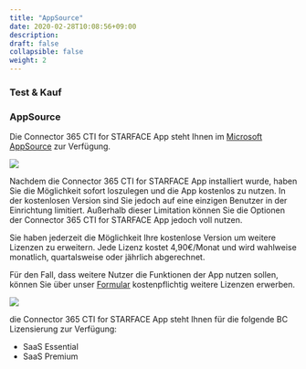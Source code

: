 ```yaml
---
title: "AppSource"
date: 2020-02-28T10:08:56+09:00
description: 
draft: false
collapsible: false
weight: 2
---
```

### Test & Kauf

### AppSource

Die Connector 365 CTI for STARFACE App steht Ihnen im [Microsoft AppSource](https://appsource.microsoft.com/de-de/product/dynamics-365-business-central/pubid.belwaregmbh2%7Caid.connector-365-cti-for-starface%7Cpappid.c2122935-411c-4417-9535-57769feb7e43?tab=overview) zur Verfügung.

![](images/apps/ctiappsourcede.PNG)

Nachdem die Connector 365 CTI for STARFACE App installiert wurde, haben Sie die Möglichkeit sofort loszulegen und die App kostenlos zu nutzen. In der kostenlosen Version sind Sie jedoch auf eine einzigen Benutzer in der Einrichtung limitiert. Außerhalb dieser Limitation können Sie die Optionen der Connector 365 CTI for STARFACE App jedoch voll nutzen.

Sie haben jederzeit die Möglichkeit Ihre kostenlose Version um weitere Lizenzen zu erweitern. Jede Lizenz kostet 4,90€/Monat und wird wahlweise monatlich, quartalsweise oder jährlich abgerechnet.

Für den Fall, dass weitere Nutzer die Funktionen der App nutzen sollen, können Sie über unser [Formular](https://forms.office.com/Pages/ResponsePage.aspx?id=wbg8p1B5wk60E37fEWJ6gK10RbLPyuxOs2bKXXZxm8JUN09ISENTR0ZHUkE5R0k4MVBDUVdSWEZJSS4u) kostenpflichtig weitere Lizenzen erwerben.

![](images/apps/ctiformsde.PNG)
 
die Connector 365 CTI for STARFACE App steht Ihnen für die folgende BC Lizensierung zur Verfügung:

- SaaS Essential
- SaaS Premium


